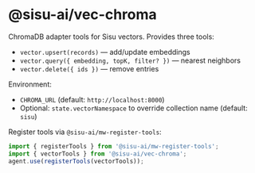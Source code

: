 # @sisu-ai/vec-chroma

ChromaDB adapter tools for Sisu vectors. Provides three tools:

- `vector.upsert(records)` — add/update embeddings
- `vector.query({ embedding, topK, filter? })` — nearest neighbors
- `vector.delete({ ids })` — remove entries

Environment:
- `CHROMA_URL` (default: `http://localhost:8000`)
- Optional: `state.vectorNamespace` to override collection name (default: `sisu`)

Register tools via `@sisu-ai/mw-register-tools`:

```ts
import { registerTools } from '@sisu-ai/mw-register-tools';
import { vectorTools } from '@sisu-ai/vec-chroma';
agent.use(registerTools(vectorTools));
```

